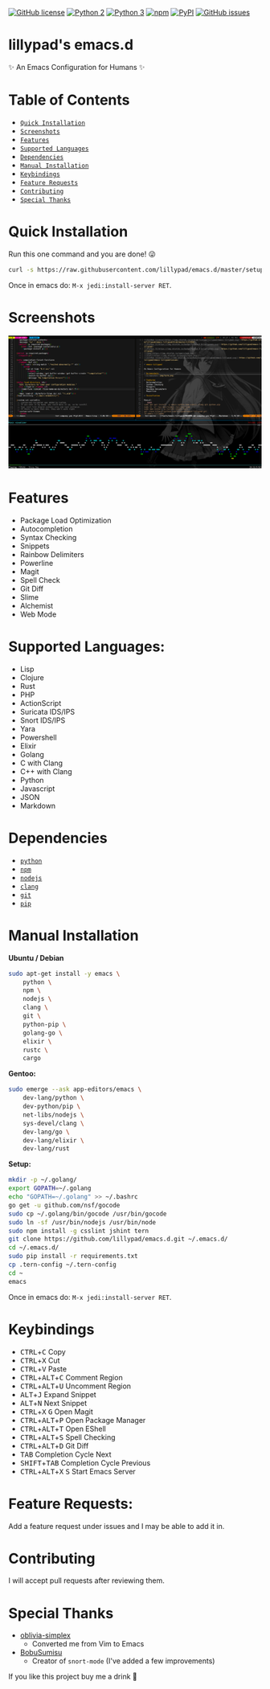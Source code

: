 [![GitHub license](https://img.shields.io/github/license/lillypad/emacs-lillypad.svg)](https://github.com/lillypad/emacs-lillypad/blob/master/LICENSE)
[![Python 2](https://img.shields.io/badge/Python-2-brightgreen.svg)](https://github.com/lillypad/emacs-lillypad/)
[![Python 3](https://img.shields.io/badge/Python-3-brightgreen.svg)](https://github.com/lillypad/emacs-lillypad/)
[![npm](https://img.shields.io/npm/v/npm.svg)]()
[![PyPI](https://img.shields.io/pypi/v/nine.svg)]()
[![GitHub issues](https://img.shields.io/github/issues/lillypad/emacs.d.svg)](https://github.com/lillypad/emacs.d/issues)

# lillypad's emacs.d

:sparkles: An Emacs Configuration for Humans :sparkles:

# Table of Contents
- [`Quick Installation`](#quick-installation)
- [`Screenshots`](#screenshots)
- [`Features`](#features)
- [`Supported Languages`](#supported-languages)
- [`Dependencies`](#dependencies)
- [`Manual Installation`](#manual-installation)
- [`Keybindings`](#keybindings)
- [`Feature Requests`](#feature-requests)
- [`Contributing`](#contributing)
- [`Special Thanks`](#special-thanks)


# Quick Installation

Run this one command and you are done! :stuck_out_tongue_winking_eye:


```bash
curl -s https://raw.githubusercontent.com/lillypad/emacs.d/master/setup.sh | bash
```

Once in emacs do: `M-x jedi:install-server RET`.

# Screenshots
![Screenshot](img/emacs-lillypad.png)

# Features
- Package Load Optimization
- Autocompletion
- Syntax Checking
- Snippets
- Rainbow Delimiters
- Powerline
- Magit
- Spell Check
- Git Diff
- Slime
- Alchemist
- Web Mode

# Supported Languages:
- Lisp
- Clojure
- Rust
- PHP
- ActionScript
- Suricata IDS/IPS
- Snort IDS/IPS
- Yara
- Powershell
- Elixir
- Golang
- C with Clang
- C++ with Clang
- Python
- Javascript
- JSON
- Markdown

# Dependencies
- [`python`](https://www.python.org/)
- [`npm`](https://www.npmjs.com/)
- [`nodejs`](https://nodejs.org/en/)
- [`clang`](https://clang.llvm.org/get_started.html)
- [`git`](https://git-scm.com/documentation)
- [`pip`](https://pip.pypa.io/en/stable/)

# Manual Installation

__Ubuntu / Debian__
```bash
sudo apt-get install -y emacs \
    python \
    npm \
    nodejs \
    clang \
    git \
    python-pip \
    golang-go \
    elixir \
    rustc \
    cargo
```

__Gentoo:__
```bash
sudo emerge --ask app-editors/emacs \
    dev-lang/python \
    dev-python/pip \
    net-libs/nodejs \
    sys-devel/clang \
    dev-lang/go \
    dev-lang/elixir \
    dev-lang/rust
```

__Setup:__
```bash
mkdir -p ~/.golang/
export GOPATH=~/.golang
echo "GOPATH=~/.golang" >> ~/.bashrc
go get -u github.com/nsf/gocode
sudo cp ~/.golang/bin/gocode /usr/bin/gocode
sudo ln -sf /usr/bin/nodejs /usr/bin/node
sudo npm install -g csslint jshint tern
git clone https://github.com/lillypad/emacs.d.git ~/.emacs.d/
cd ~/.emacs.d/
sudo pip install -r requirements.txt
cp .tern-config ~/.tern-config
cd ~
emacs
```

Once in emacs do: `M-x jedi:install-server RET`.

# Keybindings
- <kbd>CTRL</kbd>+<kbd>C</kbd> Copy
- <kbd>CTRL</kbd>+<kbd>X</kbd> Cut
- <kbd>CTRL</kbd>+<kbd>V</kbd> Paste
- <kbd>CTRL</kbd>+<kbd>ALT</kbd>+<kbd>C</kbd> Comment Region
- <kbd>CTRL</kbd>+<kbd>ALT</kbd>+<kbd>U</kbd> Uncomment Region
- <kbd>ALT</kbd>+<kbd>J</kbd> Expand Snippet
- <kbd>ALT</kbd>+<kbd>N</kbd> Next Snippet
- <kbd>CTRL</kbd>+<kbd>X</kbd> <kbd>G</kbd> Open Magit
- <kbd>CTRL</kbd>+<kbd>ALT</kbd>+<kbd>P</kbd> Open Package Manager
- <kbd>CTRL</kbd>+<kbd>ALT</kbd>+<kbd>T</kbd> Open EShell
- <kbd>CTRL</kbd>+<kbd>ALT</kbd>+<kbd>S</kbd> Spell Checking
- <kbd>CTRL</kbd>+<kbd>ALT</kbd>+<kbd>D</kbd> Git Diff
- <kbd>TAB</kbd> Completion Cycle Next
- <kbd>SHIFT</kbd>+<kbd>TAB</kbd> Completion Cycle Previous
- <kbd>CTRL</kbd>+<kbd>ALT</kbd>+<kbd>X</kbd> <kbd>S</kbd> Start Emacs Server

# Feature Requests:
Add a feature request under issues and I may be able to add it in.

# Contributing
I will accept pull requests after reviewing them.

# Special Thanks
- [oblivia-simplex](https://github.com/oblivia-simplex)
  - Converted me from Vim to Emacs
- [BobuSumisu](sobuSumisu/snort-mode)
  - Creator of `snort-mode` (I've added a few improvements)

If you like this project buy me a drink :wine_glass:
